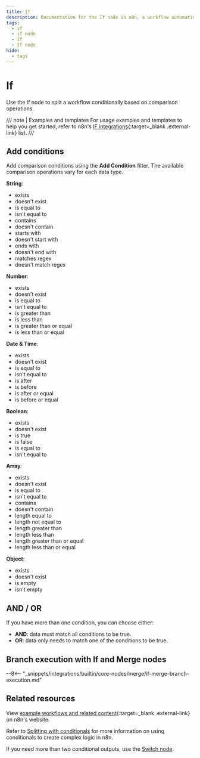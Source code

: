 ```yaml
---
title: If
description: Documentation for the If node in n8n, a workflow automation platform. Includes guidance on usage, and links to examples.
tags:
  - if
  - if node
  - If
  - If node
hide:
  - tags
---
```


# If

Use the If node to split a workflow conditionally based on comparison operations.

/// note | Examples and templates
For usage examples and templates to help you get started, refer to n8n's [IF integrations](https://n8n.io/integrations/if/){:target=_blank .external-link} list.
///

## Add conditions

Add comparison conditions using the **Add Condition** filter. The available comparison operations vary for each data type.

**String**:

- exists
- doesn't exist
- is equal to
- isn't equal to
- contains
- doesn't contain
- starts with
- doesn't start with
- ends with
- doesn't end with
- matches regex
- doesn't match regex

**Number**:

- exists
- doesn't exist
- is equal to
- isn't equal to
- is greater than
- is less than
- is greater than or equal
- is less than or equal

**Date & Time**:

- exists
- doesn't exist
- is equal to
- isn't equal to
- is after
- is before
- is after or equal
- is before or equal

**Boolean**:

- exists
- doesn't exist
- is true
- is false
- is equal to
- isn't equal to

**Array**:

- exists
- doesn't exist
- is equal to
- isn't equal to
- contains
- doesn't contain
- length equal to
- length not equal to
- length greater than
- length less than
- length greater than or equal
- length less than or equal

**Object**:

- exists
- doesn't exist
- is empty
- isn't empty

## AND / OR

If you have more than one condition, you can choose either:

* **AND**: data must match all conditions to be true.
* **OR**: data only needs to match one of the conditions to be true.


## Branch execution with If and Merge nodes

--8<-- "_snippets/integrations/builtin/core-nodes/merge/if-merge-branch-execution.md"

## Related resources

View [example workflows and related content](https://n8n.io/integrations/if/){:target=_blank .external-link} on n8n's website.

Refer to [Splitting with conditionals](/flow-logic/splitting/) for more information on using conditionals to create complex logic in n8n.

If you need more than two conditional outputs, use the [Switch node](/integrations/builtin/core-nodes/n8n-nodes-base.switch/).




